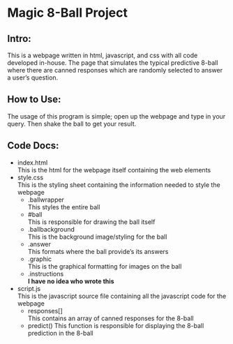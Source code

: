 # Magic 8-Ball Project

## Intro:
This is a webpage written in html, javascript, and css with all code developed in-house. The page that simulates the typical predictive 8-ball where there are canned responses which are randomly selected to answer a user’s question.

## How to Use:
The usage of this program is simple; open up the webpage and type in your query. Then shake the ball to get your result.

## Code Docs:
- index.html  
  This is the html for the webpage itself containing the web elements
- style.css  
  This is the styling sheet containing the information needed to style the webpage
  - .ballwrapper  
    This styles the entire ball
  - #ball  
    This is responsible for drawing the ball itself
  - .ballbackground  
    This is the background image/styling for the ball
  - .answer  
    This formats where the ball provide’s its answers
  - .graphic  
    This is the graphical formatting for images on the ball
  - .instructions  
    **I have no idea who wrote this**
- script.js  
    This is the javascript source file containing all the javascript code for the webpage 
  - responses[]  
    This contains an array of canned responses for the 8-ball
  - predict()
    This function is responsible for displaying the 8-ball prediction in the 8-ball